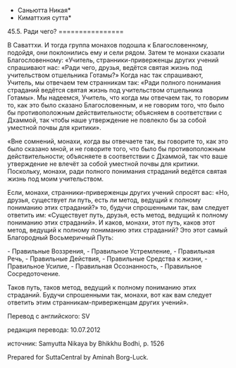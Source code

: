 * Саньютта Никая*
* Киматтхия сутта*

45\.5\. Ради чего?
\=\=\=\=\=\=\=\=\=\=\=\=\=\=\=\=

В Саваттхи\. И тогда группа монахов подошла к Благословенному, подойдя, они поклонились ему и сели рядом\. Затем те монахи сказали Благословенному: «Учитель, странники\-приверженцы других учений спрашивают нас: «Ради чего, друзья, ведётся святая жизнь под учительством отшельника Готамы?» Когда нас так спрашивают, Учитель, мы отвечаем тем странникам так: «Ради полного понимания страданий ведётся святая жизнь под учительством отшельника Готамы»\. Мы надеемся, Учитель, что когда мы отвечаем так, то говорим то, как это было сказано Благословенным, и не говорим того, что было бы противоположным действительности; объясняем в соответствии с Дхаммой, так чтобы наше утверждение не повлекло бы за собой уместной почвы для критики»\.

«Вне сомнений, монахи, когда вы отвечаете так, вы говорите то, как это было сказано мной, и не говорите того, что было бы противоположным действительности; объясняете в соответствии с Дхаммой, так что ваше утверждение не влечёт за собой уместной почвы для критики\. Поскольку, монахи, ради полного понимания страданий ведётся святая жизнь под моим учительством\.

Если, монахи, странники\-приверженцы других учений спросят вас: «Но, друзья, существует ли путь, есть ли метод, ведущий к полному пониманию этих страданий?» то, будучи спрошенными так, вам следует ответить им: «Существует путь, друзья, есть метод, ведущий к полному пониманию этих страданий»\. И каков, монахи, этот путь, каков этот метод, ведущий к полному пониманию этих страданий? Это этот самый Благородный Восьмеричный Путь:

\- Правильные Воззрения,
\- Правильное Устремление,
\- Правильная Речь,
\- Правильные Действия,
\- Правильные Средства к жизни,
\- Правильное Усилие,
\- Правильная Осознанность,
\- Правильное Сосредоточение\.

Таков путь, таков метод, ведущий к полному пониманию этих страданий\. Будучи спрошенными так, монахи, вот как вам следует ответить этим странникам\-приверженцам других учений»\.

Перевод с английского: SV

редакция перевода: 10\.07\.2012

источник: Samyutta Nikaya by Bhikkhu Bodhi, p\. 1526

Prepared for SuttaCentral by Aminah Borg\-Luck\.
